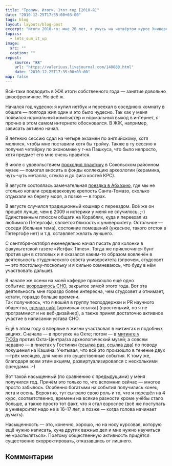 ```yaml
---
title: "Тропин. Итоги. Этот год [2010-й]"
date: "2010-12-25T17:35:00+03:00"
tags: blog
layout: layouts/blog-post
excerpt: "Итоги 2010-го: мне 20 лет, я учусь на четвёртом курсе Университета, живу в общаге и хожу на свои первые митинги."
topics:
  - lets_sum_it_up
image:
  src: ""
  caption: ""
repost:
    source: "ЖЖ"
    url: "https://valeriuus.livejournal.com/148888.html"
    date: "2010-12-25T17:35:00+03:00"
map: false
---
```


<p class="drop-cap">
Всё-таки подводить в ЖЖ итоги собственного года — занятие довольно шизофреничное. Но всё ж.  
</p>

Начался год чудесно: я купил нетбук и переехал в соседнюю комнату в общаге — полгода жил один и это было чудесно. Так как у меня появился нормальный компьютер и нормальный выход в интернет, я прочно в этом самом интернете обосновался. В ЖЖ, например, зависать активно начал.  
  
В летнюю сессию сдал на четыре экзамен по английскому, хотя молился, чтобы мне поставили хотя бы тройку. Также в ту сессию я получил четвёрку по экономике у г-на Пашкуса, что было непросто, хотя предмет его мне очень нравится.  
  
В июле с удовольствием [проходил практику](http://valeriuus.livejournal.com/31192.html) в Сокольском районном музее — помогал вносить в фонды коллекцию археологии (керамика, чуть-чуть металла, стекла и до фига костей КРС).  
  
В августе состоялась замечательная [поездка в Абхазию,](http://valeriuus.livejournal.com/71092.html) где мы не столько копали средневековую крепость Санта-Томазо, сколько отдыхали на берегу моря, а позже — в горах.  
  
В августе случился традиционный кошмар с переездом. Всё же он прошёл лучше, чем в 2009 и истерики у меня не случилось. ;-) Единственным плюсом общаги на Кораблях, куда я переехал из любимого Петергофа, является близость к университету. Остальное — соседи (больная тема), состояние помещений (ужасное, такого отстоя в Петергофе нет) и т.д. оставляет желать лучшего.  
  
С сентября-октября еженедельно начал писать для колонки в факультетской газете «Истфак Times». Тогда же приключился бунт против цен в столовых и я оказался каким-то образом вовлечён в деятельность студенческого совета университета (впрочем, студсовет — это постольку-поскольку и я сильно сомневаюсь, что буду в нём участвовать дальше).  
  
В начале же осени на моей кафедре произошло ещё одно событие: [возродилось СНО,](http://valeriuus.livejournal.com/105233.html) закрытое зимой этого года. Вот эта деятельность мне гораздо более интересна, чем студсовет и отнимает, кстати, гораздо больше времени.  
Так получилось, что я вошёл в группу техподдержки и PR научного общества, [сделал сайт](https://web.archive.org/web/20201020201636/https://sites.google.com/site/museologyspbgu/) [архивная ссылка] (простенький, но я не программист и не веб-дизайнер), а также принял достаточно активное участие в написании устава СНО.  
  
Ещё в этом году я впервые в жизни участвовал в митингах и подобных акциях. Сначала — в прогулке на Охте; потом — в [митинге у ТЮЗа](http://valeriuus.livejournal.com/70595.html) против Охта-Центра/за археологический музей; а совсем недавно — в пикетах у Гостинки ([ссылка раз,](http://valeriuus.livejournal.com/97648.html) [ссылка два](http://valeriuus.livejournal.com/99374.html)) по поводу покушения на Кашина. Учитывая, что всё это произошло в течение двух—трёх месяцев, для меня это существенные события. К тому же, благодаря всем этим акциям, развиртуализировался с несколькими френдами. :-)  
  
Вот такой насыщенный (по сравнению с предыдущими) у меня получился год. Причём это только то, что вспомнил сейчас — многое просто забылось. Особенно богатыми на события получились конец лета и осень. Вероятно, тут сыграло свою роль и то, что я перешёл на 4 курс, соответственно, времени на всякие разности кроме учёбы стало больше, а также просто тот факт, что я стал взрослее (всё же поступать в университет надо не в 16–17 лет, а позже — когда голова начинает думать).  
  
Насыщенность — это, конечно, хорошо, но на носу курсовая, которую ещё нужно написать, куча других важных дел и мне нужно научиться не «распыляться». Поэтому общественную активность придётся существенно скорректировать, отказавшись от лишнего.

## Комментарии

 <div data-lj-comment-embed="valeriuus--148888--129176" data-domain="valeriuus.livejournal.com" data-journal="valeriuus" data-post-id="148888" data-comment-id="129176" ></div> <script async src="https://l-stat.livejournal.net/js/??sdk.js?v=2"></script> 

 <div data-lj-comment-embed="valeriuus--148888--129688" data-domain="valeriuus.livejournal.com" data-journal="valeriuus" data-post-id="148888" data-comment-id="129688" ></div> <script async src="https://l-stat.livejournal.net/js/??sdk.js?v=2"></script> 

 <div data-lj-comment-embed="valeriuus--148888--129944" data-domain="valeriuus.livejournal.com" data-journal="valeriuus" data-post-id="148888" data-comment-id="129944" ></div> <script async src="https://l-stat.livejournal.net/js/??sdk.js?v=2"></script> 
